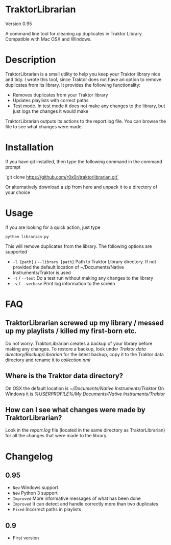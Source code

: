 # TraktorLibrarian 
Version 0.95

A command line tool for cleaning up duplicates in Traktor Library. Compatible with Mac OSX and Windows.

# Description
TraktorLibrarian is a small utility to help you keep your Traktor library nice and tidy. I wrote this tool, since Traktor does not have an option to remove duplicates from its library. It provides the following functionality:

* Removes duplicates from your Traktor library
* Updates playlists with correct paths
* Test mode. In test mode it does not make any changes to the library, but just logs the changes it would make

TraktorLibrarian outputs its actions to the report.log file. You can browse the file to see what changes were made.

# Installation

If you have git installed, then type the following command in the command prompt

`git clone https://github.com/r0x0r/traktorlibrarian.git´

Or alternatively download a zip from here and unpack it to a directory of your choice

# Usage

If you are looking for a quick action, just type 

`python librarian.py`

This will remove duplicates from the library. The following options are supported

- `-l [path]` / `--library [path]` Path to Traktor Library directory. If not provided the default location of ~/Documents/Native Instruments/Traktor <latest version>  is used 
- `-t` / `--test` Do a test run without making any changes to the library
- `-v` / `--verbose` Print log information to the screen 


# FAQ

## TraktorLibrarian screwed up my library / messed up my playlists / killed my first-born etc.

Do not worry. TraktorLibrarian creates a backup of your library before making any changes. To restore a backup, look under *Traktor data directory/Backup/Librarian* for the latest backup, copy it to the Traktor data directory and rename it to *collection.nml*

## Where is the Traktor data directory?

On OSX the default location is *~/Documents/Native Instruments/Traktor*
On Windows it is *%USERPROFILE%/My Documents/Native Instruments/Traktor*

## How can I see what changes were made by TraktorLibrarian?

Look in the *report.log* file (located in the same directory as TraktorLibrarian) for all the changes that were made to the library.


# Changelog

## 0.95

- `New` Windows support
- `New` Python 3 support
- `Improved` More informative messages of what has been done
- `Improved` It can detect and handle correctly more than two duplicates
- `Fixed` Incorrect paths in playlists

## 0.9
 - First version

